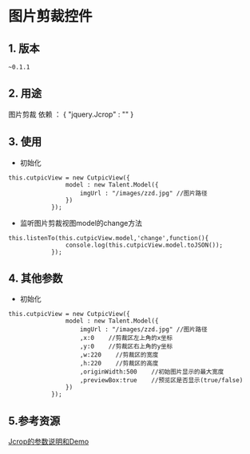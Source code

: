 # 图片剪裁控件

## 1. 版本
`~0.1.1` 

## 2. 用途
图片剪裁
依赖 ： {
		"jquery.Jcrop" : ""
	   }

## 3. 使用
* 初始化

````
this.cutpicView = new CutpicView({
				model : new Talent.Model({
					imgUrl : "/images/zzd.jpg" //图片路径
				})
			});
````


* 监听图片剪裁视图model的change方法


````                    
this.listenTo(this.cutpicView.model,'change',function(){
				console.log(this.cutpicView.model.toJSON());
			});
````

## 4. 其他参数
* 初始化

````
this.cutpicView = new CutpicView({
				model : new Talent.Model({
					imgUrl : "/images/zzd.jpg" //图片路径
					,x:0    //剪裁区左上角的x坐标
					,y:0    //剪裁区右上角的y坐标
					,w:220    //剪裁区的宽度
					,h:220    //剪裁区的高度
					,originWidth:500    //初始图片显示的最大宽度
					,previewBox:true    //预览区是否显示(true/false)
				})
			});
````

## 5.参考资源
[Jcrop的参数说明和Demo](http://code.ciaoca.com/jquery/jcrop/)

